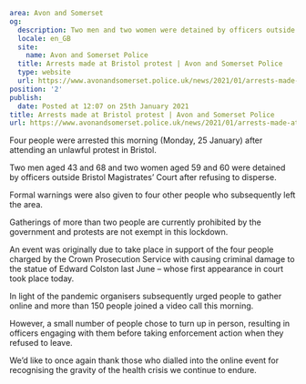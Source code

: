 ```yaml
area: Avon and Somerset
og:
  description: Two men and two women were detained by officers outside Bristol Magistrates&rsquo; Court after refusing to disperse.
  locale: en_GB
  site:
    name: Avon and Somerset Police
  title: Arrests made at Bristol protest | Avon and Somerset Police
  type: website
  url: https://www.avonandsomerset.police.uk/news/2021/01/arrests-made-at-bristol-protest/
position: '2'
publish:
  date: Posted at 12:07 on 25th January 2021
title: Arrests made at Bristol protest | Avon and Somerset Police
url: https://www.avonandsomerset.police.uk/news/2021/01/arrests-made-at-bristol-protest/
```

Four people were arrested this morning (Monday, 25 January) after attending an unlawful protest in Bristol.

Two men aged 43 and 68 and two women aged 59 and 60 were detained by officers outside Bristol Magistrates’ Court after refusing to disperse.

Formal warnings were also given to four other people who subsequently left the area.

Gatherings of more than two people are currently prohibited by the government and protests are not exempt in this lockdown.

An event was originally due to take place in support of the four people charged by the Crown Prosecution Service with causing criminal damage to the statue of Edward Colston last June – whose first appearance in court took place today.

In light of the pandemic organisers subsequently urged people to gather online and more than 150 people joined a video call this morning.

However, a small number of people chose to turn up in person, resulting in officers engaging with them before taking enforcement action when they refused to leave.

We’d like to once again thank those who dialled into the online event for recognising the gravity of the health crisis we continue to endure.
